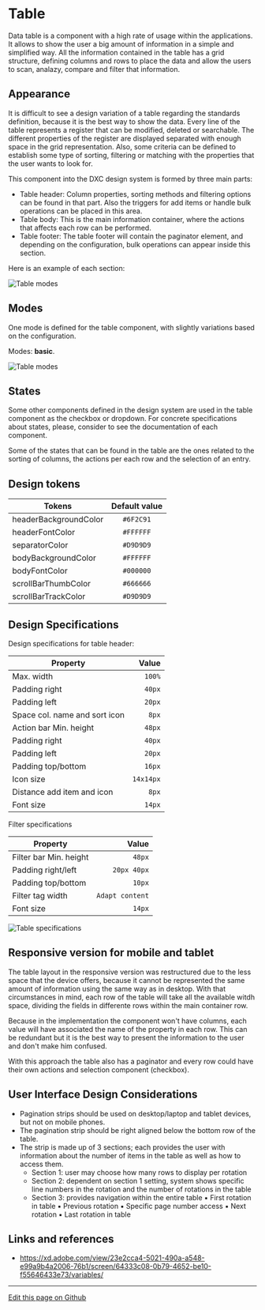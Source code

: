 # Table

Data table is a component with a high rate of usage within the applications. It allows to show the user a big amount of information in a simple and simplified way. All the information contained in the table has a grid structure, defining columns and rows to place the data and allow the users to scan, analazy, compare and filter that information.

## Appearance

It is difficult to see a design variation of a table regarding the standards definition, because it is the best way to show the data.
Every line of the table represents a register that can be modified, deleted or searchable. The different properties of the register are displayed separated with enough space in the grid representation.
Also, some criteria can be defined to establish some type of sorting, filtering or matching with the properties that the user wants to look for.

This component into the DXC design system is formed by three main parts:

- Table header: Column properties, sorting methods and filtering options can be found in that part. Also the triggers for add items or handle bulk operations can be placed in this area.
- Table body: This is the main information container, where the actions that affects each row can be performed.
- Table footer: The table footer will contain the paginator element, and depending on the configuration, bulk operations can appear inside this section.

Here is an example of each section:

![Table modes](images/table_appereance.png)

## Modes

One mode is defined for the table component, with slightly variations based on the configuration.

Modes: **basic**.

![Table modes](images/table_mode.png)

## States

Some other components defined in the design system are used in the table component as the checkbox or dropdown. For concrete specifications about states, please, consider to see the documentation of each component.

Some of the states that can be found in the table are the ones related to the sorting of columns, the actions per each row and the selection of an entry.

## Design tokens

| Tokens                | Default value |
| --------------------- | :-----------: |
| headerBackgroundColor |   `#6F2C91`   |
| headerFontColor       |   `#FFFFFF`   |
| separatorColor        |   `#D9D9D9`   |
| bodyBackgroundColor   |   `#FFFFFF`   |
| bodyFontColor         |   `#000000`   |
| scrollBarThumbColor   |   `#666666`   |
| scrollBarTrackColor   |   `#D9D9D9`   |

## Design Specifications

Design specifications for table header:

| Property                           |       Value |
| ---------------------------------- | ----------: |
| Max. width                         |      `100%` |
| Padding right                      |      `40px` |
| Padding left                       |      `20px` |
| Space col. name and sort icon      |       `8px` |
| Action bar Min. height             |      `48px` |
| Padding right                      |      `40px` |
| Padding left                       |      `20px` |
| Padding top/bottom                 |      `16px` |
| Icon size                          |   `14x14px` |
| Distance add item and icon         |       `8px` |
| Font size                          |      `14px` |


Filter specifications

| Property               |           Value |
| ---------------------- | --------------: |
| Filter bar Min. height |          `48px` |
| Padding right/left     |     `20px 40px` |
| Padding top/bottom     |          `10px` |
| Filter tag width       | `Adapt content` |
| Font size              |          `14px` |

![Table specifications](images/table_specs.png)

## Responsive version for mobile and tablet

The table layout in the responsive version was restructured due to the less space that the device offers, because it cannot be represented the same amount of information using the same way as in desktop. With that circumstances in mind, each row of the table will take all the available witdh space, dividing the fields in differente rows within the main container row.

Because in the implementation the component won't have columns, each value will have associated the name of the property in each row. This can be redundant but it is the best way to present the information to the user and don't make him confused.

With this approach the table also has a paginator and every row could have their own actions and selection component (checkbox).

## User Interface Design Considerations

- Pagination strips should be used on desktop/laptop and tablet devices, but not on mobile phones.
- The pagination strip should be right aligned below the bottom row of the table.
- The strip is made up of 3 sections; each provides the user with information about the number of items in the table as well as how to access them.
  - Section 1: user may choose how many rows to display per rotation
  - Section 2: dependent on section 1 setting, system shows specific line numbers in the rotation and the number of rotations in the table
  - Section 3: provides navigation within the entire table
    ▪ First rotation in table
    ▪ Previous rotation
    ▪ Specific page number access
    ▪ Next rotation
    ▪ Last rotation in table

## Links and references

- https://xd.adobe.com/view/23e2cca4-5021-490a-a548-e99a9b4a2006-76b1/screen/64333c08-0b79-4652-be10-f55646433e73/variables/

____________________________________________________________

[Edit this page on Github](https://github.com/dxc-technology/halstack-style-guide/blob/master/guidelines/components/table/README.md)
